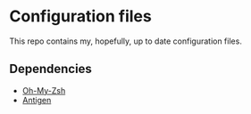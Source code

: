 # Configuration files

This repo contains my, hopefully, up to date configuration files.

## Dependencies

* [Oh-My-Zsh](https://github.com/ohmyzsh/ohmyzsh)
* [Antigen](https://github.com/zsh-users/antigen)